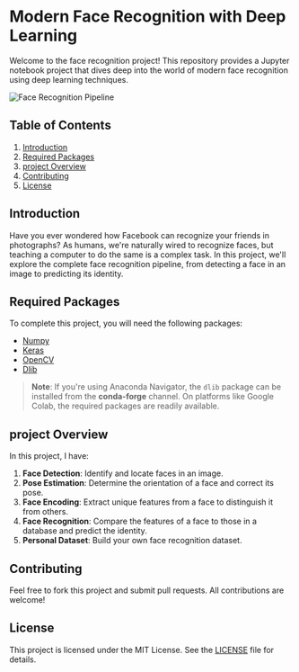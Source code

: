 
# Modern Face Recognition with Deep Learning

Welcome to the face recognition project! This repository provides a Jupyter notebook project that dives deep into the world of modern face recognition using deep learning techniques.

![Face Recognition Pipeline](https://perso.esiee.fr/~najmanl/FaceRecognition/figures/summary.gif)

## Table of Contents

1. [Introduction](#introduction)
2. [Required Packages](#required-packages)
3. [project Overview](#project-overview)
4. [Contributing](#contributing)
5. [License](#license)

## Introduction

Have you ever wondered how Facebook can recognize your friends in photographs? As humans, we're naturally wired to recognize faces, but teaching a computer to do the same is a complex task. In this project, we'll explore the complete face recognition pipeline, from detecting a face in an image to predicting its identity.

## Required Packages

To complete this project, you will need the following packages:

- [Numpy](http://www.numpy.org)
- [Keras](https://keras.io)
- [OpenCV](https://opencv.org)
- [Dlib](http://dlib.net)

> **Note**: If you're using Anaconda Navigator, the `dlib` package can be installed from the **conda-forge** channel. On platforms like Google Colab, the required packages are readily available.

## project Overview

In this project, I have:

1. **Face Detection**: Identify and locate faces in an image.
2. **Pose Estimation**: Determine the orientation of a face and correct its pose.
3. **Face Encoding**: Extract unique features from a face to distinguish it from others.
4. **Face Recognition**: Compare the features of a face to those in a database and predict the identity.
5. **Personal Dataset**: Build your own face recognition dataset.

## Contributing

Feel free to fork this project and submit pull requests. All contributions are welcome!

## License

This project is licensed under the MIT License. See the [LICENSE](LICENSE) file for details.
